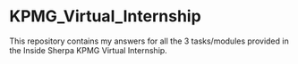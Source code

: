 # KPMG_Virtual_Internship
This repository contains my answers for all the 3 tasks/modules provided in the Inside Sherpa KPMG Virtual Internship.
